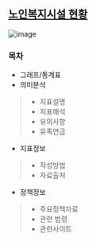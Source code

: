 ## [노인복지시설 현황](http://www.index.go.kr/potal/main/EachDtlPageDetail.do?idx_cd=2766&param=015)

![image](https://user-images.githubusercontent.com/100757595/171080975-5face048-4a2f-482f-a14c-6396effd8a8a.png)


### 목차
* 그래프/통계표
* 의미분석
>* 지표설명
>* 지표해석
>* 유의사항
>* 유족연금
* 지표정보
>* 작성방법
>* 자료출처
* 정책정보
>* 주요정책자료
>* 관련 법령
>* 관련사이트
